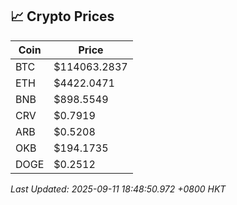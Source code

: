 ## 📈 Crypto Prices

| Coin | Price |
| ---- | ----- |
| BTC | $114063.2837 |
| ETH | $4422.0471 |
| BNB | $898.5549 |
| CRV | $0.7919 |
| ARB | $0.5208 |
| OKB | $194.1735 |
| DOGE | $0.2512 |

_Last Updated: 2025-09-11 18:48:50.972 +0800 HKT_